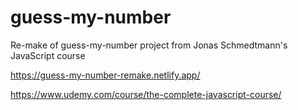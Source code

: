# guess-my-number

Re-make of guess-my-number project from Jonas Schmedtmann's JavaScript course

https://guess-my-number-remake.netlify.app/

https://www.udemy.com/course/the-complete-javascript-course/
